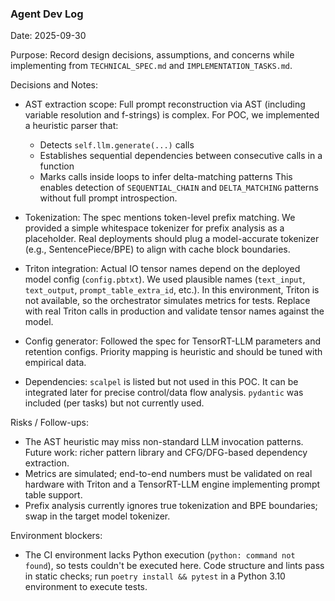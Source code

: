### Agent Dev Log

Date: 2025-09-30

Purpose: Record design decisions, assumptions, and concerns while implementing from `TECHNICAL_SPEC.md` and `IMPLEMENTATION_TASKS.md`.

Decisions and Notes:

- AST extraction scope: Full prompt reconstruction via AST (including variable resolution and f-strings) is complex. For POC, we implemented a heuristic parser that:
  - Detects `self.llm.generate(...)` calls
  - Establishes sequential dependencies between consecutive calls in a function
  - Marks calls inside loops to infer delta-matching patterns
  This enables detection of `SEQUENTIAL_CHAIN` and `DELTA_MATCHING` patterns without full prompt introspection.

- Tokenization: The spec mentions token-level prefix matching. We provided a simple whitespace tokenizer for prefix analysis as a placeholder. Real deployments should plug a model-accurate tokenizer (e.g., SentencePiece/BPE) to align with cache block boundaries.

- Triton integration: Actual IO tensor names depend on the deployed model config (`config.pbtxt`). We used plausible names (`text_input`, `text_output`, `prompt_table_extra_id`, etc.). In this environment, Triton is not available, so the orchestrator simulates metrics for tests. Replace with real Triton calls in production and validate tensor names against the model.

- Config generator: Followed the spec for TensorRT-LLM parameters and retention configs. Priority mapping is heuristic and should be tuned with empirical data.

- Dependencies: `scalpel` is listed but not used in this POC. It can be integrated later for precise control/data flow analysis. `pydantic` was included (per tasks) but not currently used.

Risks / Follow-ups:

- The AST heuristic may miss non-standard LLM invocation patterns. Future work: richer pattern library and CFG/DFG-based dependency extraction.
- Metrics are simulated; end-to-end numbers must be validated on real hardware with Triton and a TensorRT-LLM engine implementing prompt table support.
- Prefix analysis currently ignores true tokenization and BPE boundaries; swap in the target model tokenizer.

Environment blockers:

- The CI environment lacks Python execution (`python: command not found`), so tests couldn't be executed here. Code structure and lints pass in static checks; run `poetry install && pytest` in a Python 3.10 environment to execute tests.

